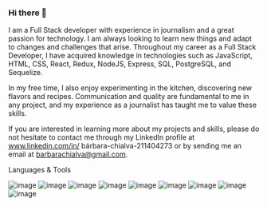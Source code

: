 ### Hi there 👋

I am a Full Stack developer with experience in journalism and a great passion for technology. I am always looking to learn new things and adapt to changes and challenges that arise. Throughout my career as a Full Stack Developer, I have acquired knowledge in technologies such as JavaScript, HTML, CSS, React, Redux, NodeJS, Express, SQL, PostgreSQL, and Sequelize.

In my free time, I also enjoy experimenting in the kitchen, discovering new flavors and recipes. Communication and quality are fundamental to me in any project, and my experience as a journalist has taught me to value these skills.

If you are interested in learning more about my projects and skills, please do not hesitate to contact me through my LinkedIn profile at www.linkedin.com/in/
bárbara-chialva-211404273 or by sending me an email at  barbarachialva@gmail.com.


Languages & Tools

![image](https://user-images.githubusercontent.com/95253936/234143039-4b7a28af-3e9a-40a4-a186-be7b8bb5a640.png) ![image](https://user-images.githubusercontent.com/95253936/234143074-cd468467-e7fb-4dd0-97e1-45b2d95f12c4.png) ![image](https://user-images.githubusercontent.com/95253936/234143097-03f1acb5-2160-4310-bce1-2e4b355e8287.png) ![image](https://user-images.githubusercontent.com/95253936/234143118-6c346630-6108-4b46-a28f-f7780125810d.png) ![image](https://user-images.githubusercontent.com/95253936/234143163-278ce0a6-1e5a-4f45-89bf-71d728e0e373.png) ![image](https://user-images.githubusercontent.com/95253936/234143193-ea309ec1-8fa2-49e3-8599-0a4f8845b68c.png) ![image](https://user-images.githubusercontent.com/95253936/234143222-ae3761b0-717c-4e1b-ae35-495b8132972f.png)
![image](https://user-images.githubusercontent.com/95253936/234143249-917d9dc4-ae3d-492c-b861-a94c66daf795.png) ![image](https://user-images.githubusercontent.com/95253936/234143303-09204c92-d4b2-4908-9b26-3d13739deff5.png)








